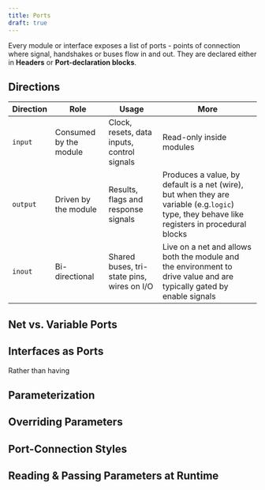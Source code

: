 ```yaml
---
title: Ports
draft: true
---
```

Every module or interface exposes a list of ports - points of connection where signal, handshakes or buses flow in and out. They are declared either in **Headers** or **Port-declaration blocks**.

## Directions

| Direction | Role                   | Usage                                       | More                                                                                                                                         |
| --------- | ---------------------- | ------------------------------------------- | -------------------------------------------------------------------------------------------------------------------------------------------- |
| `input`   | Consumed by the module | Clock, resets, data inputs, control signals | Read-only inside modules                                                                                                                     |
| `output`  | Driven by the module   | Results, flags and response signals         | Produces a value, by default is a net (wire), but when they are variable (e.g.`logic`) type, they behave like registers in procedural blocks |
| `inout`   | Bi-directional         | Shared buses, tri-state pins, wires on I/O  | Live on a net and allows both the module and the environment to drive value and are typically gated by enable signals                        |

## Net vs. Variable Ports


## Interfaces as Ports

Rather than having  


## Parameterization

## Overriding Parameters
## Port-Connection Styles
## Reading & Passing Parameters at Runtime

